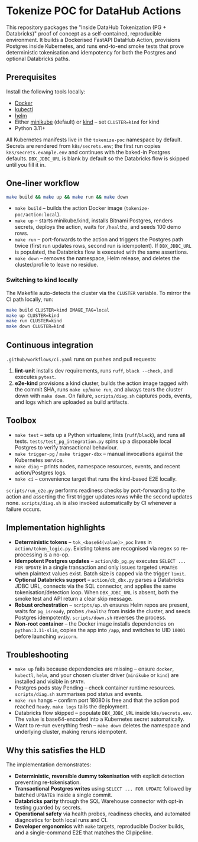 # Tokenize POC for DataHub Actions

This repository packages the "Inside DataHub Tokenization (PG + Databricks)" proof of concept as a self-contained, reproducible environment. It builds a Dockerised FastAPI DataHub Action, provisions Postgres inside Kubernetes, and runs end-to-end smoke tests that prove deterministic tokenisation and idempotency for both the Postgres and optional Databricks paths.

## Prerequisites

Install the following tools locally:

* [Docker](https://docs.docker.com/get-docker/)
* [kubectl](https://kubernetes.io/docs/tasks/tools/)
* [helm](https://helm.sh/docs/intro/install/)
* Either [minikube](https://minikube.sigs.k8s.io/docs/) (default) or [kind](https://kind.sigs.k8s.io/) – set `CLUSTER=kind` for kind
* Python 3.11+

All Kubernetes manifests live in the `tokenize-poc` namespace by default. Secrets are rendered from `k8s/secrets.env`; the first run copies `k8s/secrets.example.env` and continues with the baked-in Postgres defaults. `DBX_JDBC_URL` is blank by default so the Databricks flow is skipped until you fill it in.

## One-liner workflow

```bash
make build && make up && make run && make down
```

* `make build` – builds the action Docker image (`tokenize-poc/action:local`).
* `make up` – starts minikube/kind, installs Bitnami Postgres, renders secrets, deploys the action, waits for `/healthz`, and seeds 100 demo rows.
* `make run` – port-forwards to the action and triggers the Postgres path twice (first run updates rows, second run is idempotent). If `DBX_JDBC_URL` is populated, the Databricks flow is executed with the same assertions.
* `make down` – removes the namespace, Helm release, and deletes the cluster/profile to leave no residue.

### Switching to kind locally

The Makefile auto-detects the cluster via the `CLUSTER` variable. To mirror the CI path locally, run:

```bash
make build CLUSTER=kind IMAGE_TAG=local
make up CLUSTER=kind
make run CLUSTER=kind
make down CLUSTER=kind
```

## Continuous integration

`.github/workflows/ci.yaml` runs on pushes and pull requests:

1. **lint-unit** installs dev requirements, runs `ruff`, `black --check`, and executes `pytest`.
2. **e2e-kind** provisions a kind cluster, builds the action image tagged with the commit SHA, runs `make up`/`make run`, and always tears the cluster down with `make down`. On failure, `scripts/diag.sh` captures pods, events, and logs which are uploaded as build artifacts.

## Toolbox

* `make test` – sets up a Python virtualenv, lints (`ruff`/`black`), and runs all tests. `tests/test_pg_integration.py` spins up a disposable local Postgres to verify transactional behaviour.
* `make trigger-pg` / `make trigger-dbx` – manual invocations against the Kubernetes service.
* `make diag` – prints nodes, namespace resources, events, and recent action/Postgres logs.
* `make ci` – convenience target that runs the kind-based E2E locally.

`scripts/run_e2e.py` performs readiness checks by port-forwarding to the action and asserting the first trigger updates rows while the second updates none. `scripts/diag.sh` is also invoked automatically by CI whenever a failure occurs.

## Implementation highlights

* **Deterministic tokens** – `tok_<base64(value)>_poc` lives in `action/token_logic.py`. Existing tokens are recognised via regex so re-processing is a no-op.
* **Idempotent Postgres updates** – `action/db_pg.py` executes `SELECT ... FOR UPDATE` in a single transaction and only issues targeted `UPDATE`s when plaintext values exist. Batch size is capped via the trigger `limit`.
* **Optional Databricks support** – `action/db_dbx.py` parses a Databricks JDBC URL, connects via the SQL connector, and applies the same tokenisation/detection loop. When `DBX_JDBC_URL` is absent, both the smoke test and API return a clear skip message.
* **Robust orchestration** – `scripts/up.sh` ensures Helm repos are present, waits for `pg_isready`, probes `/healthz` from inside the cluster, and seeds Postgres idempotently. `scripts/down.sh` reverses the process.
* **Non-root container** – the Docker image installs dependencies on `python:3.11-slim`, copies the app into `/app`, and switches to UID `10001` before launching `uvicorn`.

## Troubleshooting

* `make up` fails because dependencies are missing – ensure `docker`, `kubectl`, `helm`, and your chosen cluster driver (`minikube` or `kind`) are installed and visible in `$PATH`.
* Postgres pods stay Pending – check container runtime resources. `scripts/diag.sh` summarises pod status and events.
* `make run` hangs – confirm port 18080 is free and that the action pod reached `Ready`. `make logs` tails the deployment.
* Databricks flow skipped – populate `DBX_JDBC_URL` inside `k8s/secrets.env`. The value is base64-encoded into a Kubernetes secret automatically.
* Want to re-run everything fresh – `make down` deletes the namespace and underlying cluster, making reruns idempotent.

## Why this satisfies the HLD

The implementation demonstrates:

* **Deterministic, reversible dummy tokenisation** with explicit detection preventing re-tokenisation.
* **Transactional Postgres writes** using `SELECT ... FOR UPDATE` followed by batched `UPDATE`s inside a single commit.
* **Databricks parity** through the SQL Warehouse connector with opt-in testing guarded by secrets.
* **Operational safety** via health probes, readiness checks, and automated diagnostics for both local runs and CI.
* **Developer ergonomics** with `make` targets, reproducible Docker builds, and a single-command E2E that matches the CI pipeline.
